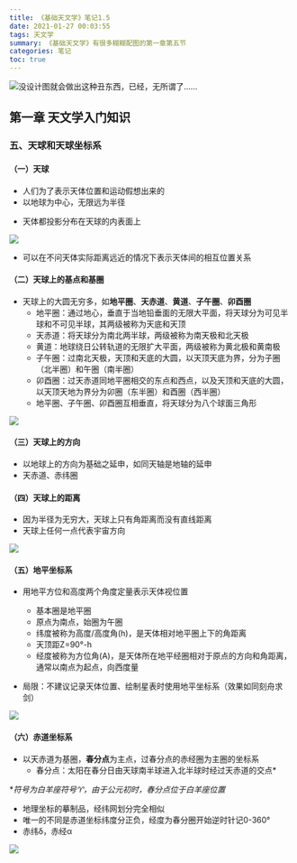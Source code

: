 ```yaml
---
title: 《基础天文学》笔记1.5
date: 2021-01-27 00:03:55
tags: 天文学
summary: 《基础天文学》有很多糊糊配图的第一章第五节
categories: 笔记
toc: true
---
```


![没设计图就会做出这种丑东西，已经，无所谓了……](https://i.loli.net/2021/02/12/nGeiVw8oR6W5O1D.png)

## 第一章 天文学入门知识

### 五、天球和天球坐标系

#### （一）天球

* 人们为了表示天体位置和运动假想出来的
* 以地球为中心，无限远为半径

<!-- more -->

* 天体都投影分布在天球的内表面上

![](https://i.loli.net/2021/01/25/DGabh9Kkc4Cr67A.png)

* 可以在不问天体实际距离远近的情况下表示天体间的相互位置关系

#### （二）天球上的基点和基圈

* 天球上的大圆无穷多，如**地平圈**、**天赤道**、**黄道**、**子午圈**、**卯酉圈**
  * 地平圈：通过地心，垂直于当地铅垂面的无限大平面，将天球分为可见半球和不可见半球，其两级被称为天底和天顶
  * 天赤道：将天球分为南北两半球，两级被称为南天极和北天极
  * 黄道：地球绕日公转轨道的无限扩大平面，两级被称为黄北极和黄南极
  * 子午圈：过南北天极，天顶和天底的大圆，以天顶天底为界，分为子圈（北半圈）和午圈（南半圈）
  * 卯酉圈：过天赤道同地平圈相交的东点和西点，以及天顶和天底的大圆，以天顶天地为界分为卯圈（东半圈）和酉圈（西半圈）
  * 地平圈、子午圈、卯酉圈互相垂直，将天球分为八个球面三角形

![](https://i.loli.net/2021/01/27/GQSzKvhVsURTfu7.png)

#### （三）天球上的方向

* 以地球上的方向为基础之延申，如同天轴是地轴的延申
* 天赤道、赤纬圈

#### （四）天球上的距离

* 因为半径为无穷大，天球上只有角距离而没有直线距离
* 天球上任何一点代表宇宙方向

![](https://i.loli.net/2021/01/27/z53tMhfTySD9m7q.png)

#### （五）地平坐标系

* 用地平方位和高度两个角度定量表示天体视位置
  * 基本圈是地平圈
  * 原点为南点，始圈为午圈
  * 纬度被称为高度/高度角(h)，是天体相对地平圈上下的角距离
  * 天顶距Z=90°-h
  * 经度被称为方位角(A)，是天体所在地平经圈相对于原点的方向和角距离，通常以南点为起点，向西度量

* 局限：不建议记录天体位置、绘制星表时使用地平坐标系（效果如同刻舟求剑）

![](https://i.loli.net/2021/01/27/PUZoOrTJtK3qbnp.png)

#### （六）赤道坐标系

* 以天赤道为基圈，**春分点**为主点，过春分点的赤经圈为主圈的坐标系
  * 春分点：太阳在春分日由天球南半球进入北半球时经过天赤道的交点*

**符号为白羊座符号♈，由于公元初时，春分点位于白羊座位置*

* 地理坐标的摹制品，经纬网划分完全相似
* 唯一的不同是赤道坐标纬度分正负，经度为春分圈开始逆时针记0-360°
* 赤纬δ，赤经α

![](https://i.loli.net/2021/01/27/rPKMti6eWJxbgTf.png)